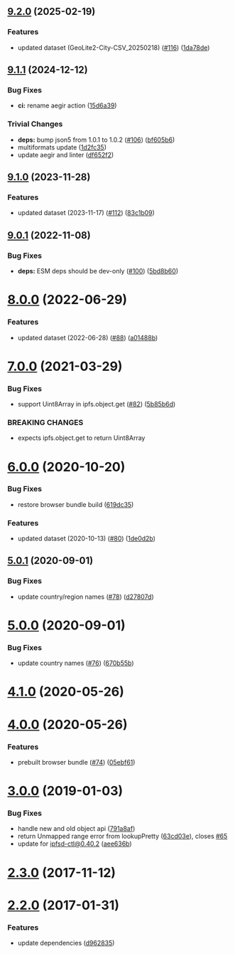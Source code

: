 ## [9.2.0](https://github.com/ipfs-shipyard/ipfs-geoip/compare/v9.1.1...v9.2.0) (2025-02-19)

### Features

* updated dataset (GeoLite2-City-CSV_20250218) ([#116](https://github.com/ipfs-shipyard/ipfs-geoip/issues/116)) ([1da78de](https://github.com/ipfs-shipyard/ipfs-geoip/commit/1da78deee1af9e2b66f8a40c313cb02c5368239a))

## [9.1.1](https://github.com/ipfs-shipyard/ipfs-geoip/compare/v9.1.0...v9.1.1) (2024-12-12)

### Bug Fixes

* **ci:** rename aegir action ([15d6a39](https://github.com/ipfs-shipyard/ipfs-geoip/commit/15d6a396b38b39bd81fc8064fa8e7cd9a49fcb73))

### Trivial Changes

* **deps:** bump json5 from 1.0.1 to 1.0.2 ([#106](https://github.com/ipfs-shipyard/ipfs-geoip/issues/106)) ([bf605b6](https://github.com/ipfs-shipyard/ipfs-geoip/commit/bf605b6364480e8c8188c52fb934d9ef7ccc8ab2))
* multiformats update ([1d2fc35](https://github.com/ipfs-shipyard/ipfs-geoip/commit/1d2fc35d0a6a43eb3a373ae4c214fee060353564))
* update aegir and linter ([df652f2](https://github.com/ipfs-shipyard/ipfs-geoip/commit/df652f26e0463dea450bf0f256631eeda2d3b299))

## [9.1.0](https://github.com/ipfs-shipyard/ipfs-geoip/compare/v9.0.1...v9.1.0) (2023-11-28)


### Features

* updated dataset (2023-11-17) ([#112](https://github.com/ipfs-shipyard/ipfs-geoip/issues/112)) ([83c1b09](https://github.com/ipfs-shipyard/ipfs-geoip/commit/83c1b093d3534df0163d4c66648b8b19500fcfec))

## [9.0.1](https://github.com/ipfs-shipyard/ipfs-geoip/compare/v9.0.0...v9.0.1) (2022-11-08)


### Bug Fixes

* **deps:** ESM deps should be dev-only ([#100](https://github.com/ipfs-shipyard/ipfs-geoip/issues/100)) ([5bd8b60](https://github.com/ipfs-shipyard/ipfs-geoip/commit/5bd8b605de15b848e8ded570704a3ce37ef136d3))

<a name="8.0.0"></a>
# [8.0.0](https://github.com/ipfs-shipyard/ipfs-geoip/compare/v7.0.0...v8.0.0) (2022-06-29)


### Features

* updated dataset (2022-06-28) ([#88](https://github.com/ipfs-shipyard/ipfs-geoip/issues/88)) ([a01488b](https://github.com/ipfs-shipyard/ipfs-geoip/commit/a01488b))



<a name="7.0.0"></a>
# [7.0.0](https://github.com/ipfs-shipyard/ipfs-geoip/compare/v6.0.0...v7.0.0) (2021-03-29)


### Bug Fixes

* support Uint8Array in ipfs.object.get ([#82](https://github.com/ipfs-shipyard/ipfs-geoip/issues/82)) ([5b85b6d](https://github.com/ipfs-shipyard/ipfs-geoip/commit/5b85b6d))


### BREAKING CHANGES

* expects ipfs.object.get to return Uint8Array



<a name="6.0.0"></a>
# [6.0.0](https://github.com/ipfs-shipyard/ipfs-geoip/compare/v5.0.1...v6.0.0) (2020-10-20)


### Bug Fixes

* restore browser bundle build ([619dc35](https://github.com/ipfs-shipyard/ipfs-geoip/commit/619dc35))


### Features

* updated dataset (2020-10-13) ([#80](https://github.com/ipfs-shipyard/ipfs-geoip/issues/80)) ([1de0d2b](https://github.com/ipfs-shipyard/ipfs-geoip/commit/1de0d2b))



<a name="5.0.1"></a>
## [5.0.1](https://github.com/ipfs-shipyard/ipfs-geoip/compare/v5.0.0...v5.0.1) (2020-09-01)


### Bug Fixes

* update country/region names ([#78](https://github.com/ipfs-shipyard/ipfs-geoip/issues/78)) ([d27807d](https://github.com/ipfs-shipyard/ipfs-geoip/commit/d27807d))



<a name="5.0.0"></a>
# [5.0.0](https://github.com/ipfs-shipyard/ipfs-geoip/compare/v4.1.0...v5.0.0) (2020-09-01)


### Bug Fixes

* update country names ([#76](https://github.com/ipfs-shipyard/ipfs-geoip/issues/76)) ([670b55b](https://github.com/ipfs-shipyard/ipfs-geoip/commit/670b55b))



<a name="4.1.0"></a>
# [4.1.0](https://github.com/ipfs/ipfs-geoip/compare/v4.0.0...v4.1.0) (2020-05-26)



<a name="4.0.0"></a>
# [4.0.0](https://github.com/ipfs/ipfs-geoip/compare/v3.0.0...v4.0.0) (2020-05-26)


### Features

* prebuilt browser bundle ([#74](https://github.com/ipfs/ipfs-geoip/issues/74)) ([05ebf61](https://github.com/ipfs/ipfs-geoip/commit/05ebf61))



<a name="3.0.0"></a>
# [3.0.0](https://github.com/ipfs/ipfs-geoip/compare/v2.3.0...v3.0.0) (2019-01-03)


### Bug Fixes

* handle new and old object api ([791a8af](https://github.com/ipfs/ipfs-geoip/commit/791a8af))
* return Unmapped range error from lookupPretty ([63cd03e](https://github.com/ipfs/ipfs-geoip/commit/63cd03e)), closes [#65](https://github.com/ipfs/ipfs-geoip/issues/65)
* update for ipfsd-ctl@0.40.2 ([aee636b](https://github.com/ipfs/ipfs-geoip/commit/aee636b))



<a name="2.3.0"></a>
# [2.3.0](https://github.com/ipfs/ipfs-geoip/compare/v2.2.0...v2.3.0) (2017-11-12)



<a name="2.2.0"></a>
# [2.2.0](https://github.com/ipfs/ipfs-geoip/compare/v2.1.0...v2.2.0) (2017-01-31)


### Features

* update dependencies ([d962835](https://github.com/ipfs/ipfs-geoip/commit/d962835))
